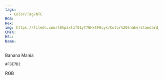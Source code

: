 ```yaml
---
tags:
  - Color/Tag/NTC
RGB:
Hex:
img: https://filedn.com/l0hpzxl1f01yT7GHxtF8cyk/Color%20Snake/standard_csv_to_svg/%23/FBE7B2.svg
CMYK:
HSL:
Name:
---
```

Banana Mania
```palette
#FBE7B2
```
RGB
